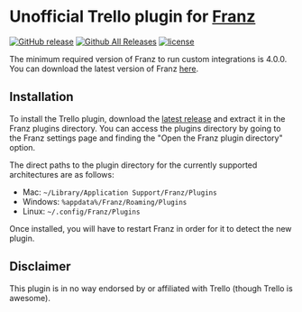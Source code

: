 # Unofficial Trello plugin for [Franz](http://meetfranz.com/)

[![GitHub release](https://img.shields.io/github/release/Section214/franz-trello.svg)](https://github.com/Section214/franz-trello/releases/latest)
[![Github All Releases](https://img.shields.io/github/downloads/Section214/franz-trello/total.svg)](https://github.com/Section214/franz-trello/releases/latest)
[![license](https://img.shields.io/github/license/Section214/franz-trello.svg)](https://github.com/Section214/franz-trello/blob/master/LICENSE)

The minimum required version of Franz to run custom integrations is 4.0.0. You can download the latest version of Franz [here](http://meetfranz.com/#download).

## Installation

To install the Trello plugin, download the [latest release](https://github.com/Section214/franz-trello/releases/latest) and extract it in the Franz plugins directory. You can access the plugins directory by going to the Franz settings page and finding the "Open the Franz plugin directory" option.

The direct paths to the plugin directory for the currently supported architectures are as follows:

 * Mac: `~/Library/Application Support/Franz/Plugins`
 * Windows: `%appdata%/Franz/Roaming/Plugins`
 * Linux: `~/.config/Franz/Plugins`

Once installed, you will have to restart Franz in order for it to detect the new plugin.

## Disclaimer

This plugin is in no way endorsed by or affiliated with Trello (though Trello is awesome).
